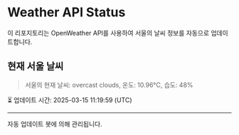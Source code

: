 
# Weather API Status

이 리포지토리는 OpenWeather API를 사용하여 서울의 날씨 정보를 자동으로 업데이트합니다.

## 현재 서울 날씨
> 서울의 현재 날씨: overcast clouds, 온도: 10.96°C, 습도: 48%

⏳ 업데이트 시간: 2025-03-15 11:19:59 (UTC)

---
자동 업데이트 봇에 의해 관리됩니다.
